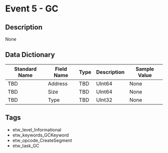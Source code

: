 # Event 5 - GC

## Description
None

## Data Dictionary
|Standard Name|Field Name|Type|Description|Sample Value|
|---|---|---|---|---|
|TBD|Address|TBD|UInt64|None|None|
|TBD|Size|TBD|UInt64|None|None|
|TBD|Type|TBD|UInt32|None|None|

## Tags
* etw_level_Informational
* etw_keywords_GCKeyword
* etw_opcode_CreateSegment
* etw_task_GC